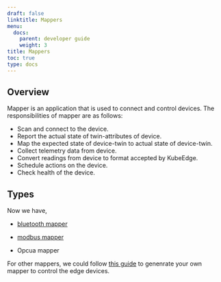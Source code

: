 ```yaml
---
draft: false
linktitle: Mappers
menu:
  docs:
    parent: developer guide
    weight: 3
title: Mappers 
toc: true
type: docs
---
```


## Overview
Mapper is an application that is used to connect and control devices. The responsibilities of mapper are as follows:

- Scan and connect to the device.
- Report the actual state of twin-attributes of device.
- Map the expected state of device-twin to actual state of device-twin.
- Collect telemetry data from device.
- Convert readings from device to format accepted by KubeEdge.
- Schedule actions on the device.
- Check health of the device.

## Types
Now we have,

- [bluetooth mapper](./bluetooth)

- [modbus mapper](./modbus)

- Opcua mapper

For other mappers, we could follow [this guide](https://github.com/kubeedge/mappers-go/blob/main/docs/UserGuideofCustomizedMapper.md) to genenrate your own mapper to control the edge devices.